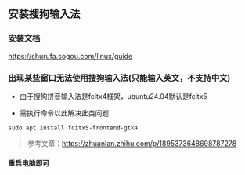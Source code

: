 ## 安装搜狗输入法

### 安装文档
https://shurufa.sogou.com/linux/guide


### 出现某些窗口无法使用搜狗输入法(只能输入英文，不支持中文)

- 由于搜狗拼音输入法是fcitx4框架，ubuntu24.04默认是fcitx5

- 需执行命令以此解决此类问题

```
sudo apt install fcitx5-frontend-gtk4

```

> 参考文章：https://zhuanlan.zhihu.com/p/1895373648698787278

#### 重启电脑即可
